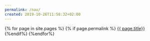 ```yaml
---
permalink: /nav/
created: 2019-10-26T11:58:32+02:00
---
```


{% for    page in site.pages %}
{% if page.permalink %}
[{{ page.title}}]({{page.permalink}})
{%endif%}
{%endfor%}